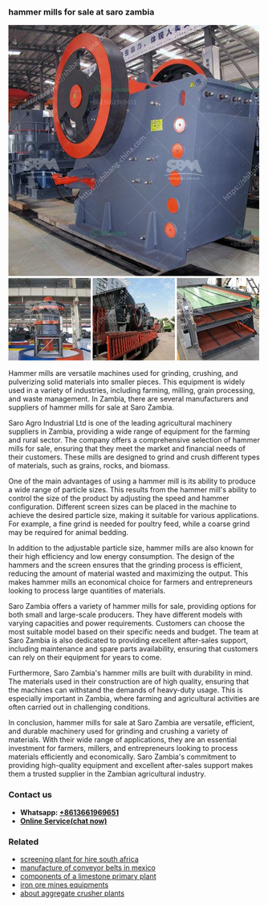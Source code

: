 <h3>hammer mills for sale at saro zambia</h3><img src='1702953300.jpg' alt=''><p>Hammer mills are versatile machines used for grinding, crushing, and pulverizing solid materials into smaller pieces. This equipment is widely used in a variety of industries, including farming, milling, grain processing, and waste management. In Zambia, there are several manufacturers and suppliers of hammer mills for sale at Saro Zambia.</p><p>Saro Agro Industrial Ltd is one of the leading agricultural machinery suppliers in Zambia, providing a wide range of equipment for the farming and rural sector. The company offers a comprehensive selection of hammer mills for sale, ensuring that they meet the market and financial needs of their customers. These mills are designed to grind and crush different types of materials, such as grains, rocks, and biomass.</p><p>One of the main advantages of using a hammer mill is its ability to produce a wide range of particle sizes. This results from the hammer mill's ability to control the size of the product by adjusting the speed and hammer configuration. Different screen sizes can be placed in the machine to achieve the desired particle size, making it suitable for various applications. For example, a fine grind is needed for poultry feed, while a coarse grind may be required for animal bedding.</p><p>In addition to the adjustable particle size, hammer mills are also known for their high efficiency and low energy consumption. The design of the hammers and the screen ensures that the grinding process is efficient, reducing the amount of material wasted and maximizing the output. This makes hammer mills an economical choice for farmers and entrepreneurs looking to process large quantities of materials.</p><p>Saro Zambia offers a variety of hammer mills for sale, providing options for both small and large-scale producers. They have different models with varying capacities and power requirements. Customers can choose the most suitable model based on their specific needs and budget. The team at Saro Zambia is also dedicated to providing excellent after-sales support, including maintenance and spare parts availability, ensuring that customers can rely on their equipment for years to come.</p><p>Furthermore, Saro Zambia's hammer mills are built with durability in mind. The materials used in their construction are of high quality, ensuring that the machines can withstand the demands of heavy-duty usage. This is especially important in Zambia, where farming and agricultural activities are often carried out in challenging conditions.</p><p>In conclusion, hammer mills for sale at Saro Zambia are versatile, efficient, and durable machinery used for grinding and crushing a variety of materials. With their wide range of applications, they are an essential investment for farmers, millers, and entrepreneurs looking to process materials efficiently and economically. Saro Zambia's commitment to providing high-quality equipment and excellent after-sales support makes them a trusted supplier in the Zambian agricultural industry.</p><h3>Contact us</h3><ul><li><strong>Whatsapp:&nbsp;<a href="https://wa.me/8613661969651">+8613661969651</a></strong></li><li><a href="https://swt.shibang-china.com/?git&amp;zhl&amp;hammer mills for sale at saro zambia"><strong>Online Service(chat now)</strong></a></li></ul><h3>Related</h3><ul><li><a href='screening plant for hire south africa.md'>screening plant for hire south africa</a></li><li><a href='manufacture of conveyor belts in mexico.md'>manufacture of conveyor belts in mexico</a></li><li><a href='components of a limestone primary plant.md'>components of a limestone primary plant</a></li><li><a href='iron ore mines equipments.md'>iron ore mines equipments</a></li><li><a href='about aggregate crusher plants.md'>about aggregate crusher plants</a></li></ul>
